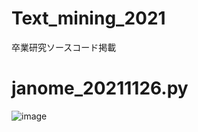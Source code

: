 # Text_mining_2021
卒業研究ソースコード掲載
# janome_20211126.py
![image](https://user-images.githubusercontent.com/52224015/152920072-e1c11a27-1465-490e-b29f-a91a3b45ba9a.png)
